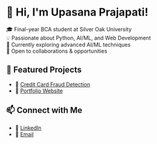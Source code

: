 # 👋 Hi, I'm Upasana Prajapati!
🎓 Final-year BCA student at Silver Oak University  
💡 Passionate about Python, AI/ML, and Web Development  
🌱 Currently exploring advanced AI/ML techniques  
📌 Open to collaborations & opportunities  

## 📂 Featured Projects
- 🔗 [Credit Card Fraud Detection](https://github.com/Upasana20105/credit_card_fraud_detection)
- 🔗 [Portfolio Website]((https://upasana-prajapati.vercel.app/))

## 📫 Connect with Me
- 💼 [LinkedIn](www.linkedin.com/in/upasana-prajapati)
- 📧 [Email](upasana20105@gmail.com)
